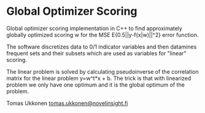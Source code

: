 # Global Optimizer Scoring

Global optimizer scoring implementation in C++ to find approximately globally optimized scoring w for the MSE E{0.5||y-f(x|w)||^2} error function.

The software discretizes data to 0/1 indicator variables and then datamines frequent sets and their subsets which are used as variables for "linear" scoring.

The linear problem is solved by calculating pseudoinverse of the correlation matrix for the linear problem y=w^t*x + b. The trick is that with linearized 
problem we only have one optimum and it is the global optimum of the problem.

Tomas Ukkonen
tomas.ukkonen@novelinsight.fi

